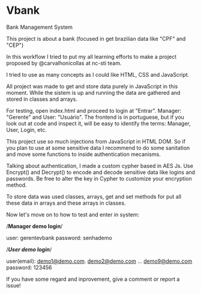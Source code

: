 # Vbank
Bank Management System

This project is about a bank (focused in get brazilian data like "CPF" and "CEP") 

In this workflow I tried to put my all learning efforts to make a project proposed by @carvalhonicollas at nc-sti team.

I tried to use as many concepts as I could like HTML, CSS and JavaScript.

All project was made to get and store data purely in JavaScript in this moment.
While the sistem is up and running the data are gathered and stored in classes and arrays.

For testing, open index.html and proceed to login at "Entrar". Manager: "Gerente" and User: "Usuário".
The frontend is in portuguese, but if you look out at code and inspect it, will be easy to identify the terms: Manager, User, Login, etc.

This project use so much injections from JavaScript in HTML DOM. So if you plan to use at some sensitive data I recommend to do some sanitation and move some functions to inside authentication mecanisms.

Talking about authentication, I made a custom cypher based in AES Js. Use Encrypt() and Decrypt() to encode and decode sensitive data like logins and passwords. Be free to alter the key in Cypher to customize your encryption method.

To store data was used classes, arrays, get and set methods for put all these data in arrays and these arrays in classes.

Now let's move on to how to test and enter in system:

/******Manager demo login******/

user: gerentevbank
password: senhademo

/*******User demo login*******/

user(email): demo1@demo.com. demo2@demo.com ... demo9@demo.com
password: 123456


If you have some regard and inprovement, give a comment or report a issue!

